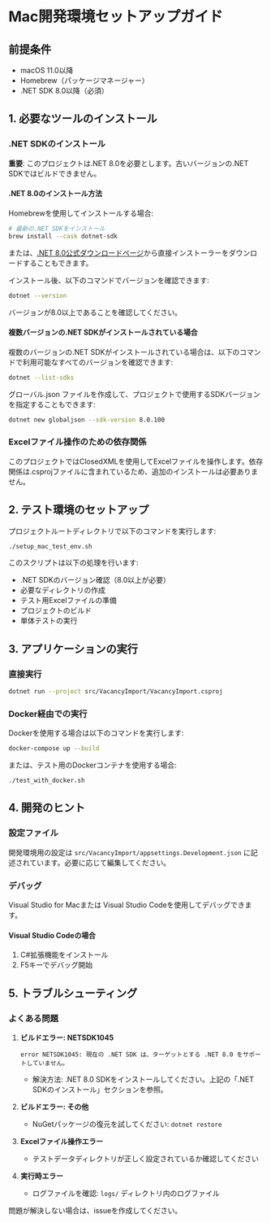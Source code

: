# Mac開発環境セットアップガイド

## 前提条件

- macOS 11.0以降
- Homebrew（パッケージマネージャー）
- .NET SDK 8.0以降（必須）

## 1. 必要なツールのインストール

### .NET SDKのインストール

**重要**: このプロジェクトは.NET 8.0を必要とします。古いバージョンの.NET SDKではビルドできません。

#### .NET 8.0のインストール方法

Homebrewを使用してインストールする場合:

```bash
# 最新の.NET SDKをインストール
brew install --cask dotnet-sdk
```

または、[.NET 8.0公式ダウンロードページ](https://dotnet.microsoft.com/download/dotnet/8.0)から直接インストーラーをダウンロードすることもできます。

インストール後、以下のコマンドでバージョンを確認できます:

```bash
dotnet --version
```

バージョンが8.0以上であることを確認してください。

#### 複数バージョンの.NET SDKがインストールされている場合

複数のバージョンの.NET SDKがインストールされている場合は、以下のコマンドで利用可能なすべてのバージョンを確認できます:

```bash
dotnet --list-sdks
```

グローバル.json ファイルを作成して、プロジェクトで使用するSDKバージョンを指定することもできます:

```bash
dotnet new globaljson --sdk-version 8.0.100
```

### Excelファイル操作のための依存関係

このプロジェクトではClosedXMLを使用してExcelファイルを操作します。依存関係は.csprojファイルに含まれているため、追加のインストールは必要ありません。

## 2. テスト環境のセットアップ

プロジェクトルートディレクトリで以下のコマンドを実行します:

```bash
./setup_mac_test_env.sh
```

このスクリプトは以下の処理を行います:
- .NET SDKのバージョン確認（8.0以上が必要）
- 必要なディレクトリの作成
- テスト用Excelファイルの準備
- プロジェクトのビルド
- 単体テストの実行

## 3. アプリケーションの実行

### 直接実行

```bash
dotnet run --project src/VacancyImport/VacancyImport.csproj
```

### Docker経由での実行

Dockerを使用する場合は以下のコマンドを実行します:

```bash
docker-compose up --build
```

または、テスト用のDockerコンテナを使用する場合:

```bash
./test_with_docker.sh
```

## 4. 開発のヒント

### 設定ファイル

開発環境用の設定は `src/VacancyImport/appsettings.Development.json` に記述されています。必要に応じて編集してください。

### デバッグ

Visual Studio for Macまたは Visual Studio Codeを使用してデバッグできます。

#### Visual Studio Codeの場合

1. C#拡張機能をインストール
2. F5キーでデバッグ開始

## 5. トラブルシューティング

### よくある問題

1. **ビルドエラー: NETSDK1045**
   ```
   error NETSDK1045: 現在の .NET SDK は、ターゲットとする .NET 8.0 をサポートしていません。
   ```
   - 解決方法: .NET 8.0 SDKをインストールしてください。上記の「.NET SDKのインストール」セクションを参照。

2. **ビルドエラー: その他**
   - NuGetパッケージの復元を試してください: `dotnet restore`

3. **Excelファイル操作エラー**
   - テストデータディレクトリが正しく設定されているか確認してください

4. **実行時エラー**
   - ログファイルを確認: `logs/` ディレクトリ内のログファイル

問題が解決しない場合は、issueを作成してください。 